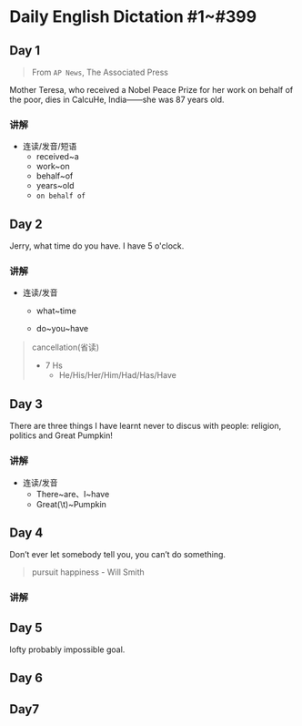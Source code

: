 # Daily English Dictation #1~#399


 ## Day 1 

> From `AP News`, The Associated Press

Mother Teresa, who received a Nobel Peace Prize for her work on behalf of the poor, dies in CalcuHe, India——she was 87 years old.

### 讲解

- 连读/发音/短语
  - received~a
  - work~on
  - behalf~of
  - years~old
  - `on behalf of`

## Day 2

Jerry, what time do you have. 
I have 5 o'clock. 

### 讲解

- 连读/发音

  - what~time

  - do~you~have

> cancellation(省读)
>
> - 7 Hs
>   - He/His/Her/Him/Had/Has/Have

## Day 3

There are three things I have learnt never to discus with people: religion, politics and Great Pumpkin!

### 讲解

- 连读/发音
  - There~are、I~have
  - Great(\t)~Pumpkin

## Day 4

Don’t ever let somebody tell you, you can’t do something.

>pursuit happiness - Will Smith



### 讲解





## Day 5



lofty probably impossible goal.

## Day 6



## Day7

